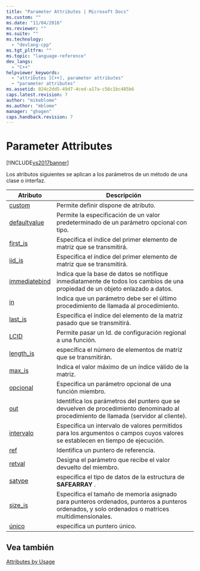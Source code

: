 ```yaml
---
title: "Parameter Attributes | Microsoft Docs"
ms.custom: ""
ms.date: "11/04/2016"
ms.reviewer: ""
ms.suite: ""
ms.technology: 
  - "devlang-cpp"
ms.tgt_pltfrm: ""
ms.topic: "language-reference"
dev_langs: 
  - "C++"
helpviewer_keywords: 
  - "attributes [C++], parameter attributes"
  - "parameter attributes"
ms.assetid: 024c2dd5-49d7-4ced-a17a-c56c1bc485b6
caps.latest.revision: 7
author: "mikeblome"
ms.author: "mblome"
manager: "ghogen"
caps.handback.revision: 7
---
```

# Parameter Attributes
[!INCLUDE[vs2017banner](../assembler/inline/includes/vs2017banner.md)]

Los atributos siguientes se aplican a los parámetros de un método de una clase o interfaz.  
  
|Atributo|Descripción|  
|--------------|-----------------|  
|[custom](../windows/custom-cpp.md)|Permite definir dispone de atributo.|  
|[defaultvalue](../Topic/defaultvalue.md)|Permite la especificación de un valor predeterminado de un parámetro opcional con tipo.|  
|[first\_is](../windows/first-is.md)|Especifica el índice del primer elemento de matriz que se transmitirá.|  
|[iid\_is](../windows/iid-is.md)|Especifica el índice del primer elemento de matriz que se transmitirá.|  
|[immediatebind](../windows/immediatebind.md)|Indica que la base de datos se notifique inmediatamente de todos los cambios de una propiedad de un objeto enlazado a datos.|  
|[in](../Topic/in%20\(C++\).md)|Indica que un parámetro debe ser el último procedimiento de llamada al procedimiento.|  
|[last\_is](../windows/last-is.md)|Especifica el índice del elemento de la matriz pasado que se transmitirá.|  
|[LCID](../windows/lcid.md)|Permite pasar un Id. de configuración regional a una función.|  
|[length\_is](../windows/length-is.md)|especifica el número de elementos de matriz que se transmitirán.|  
|[max\_is](../windows/max-is.md)|Indica el valor máximo de un índice válido de la matriz.|  
|[opcional](../windows/optional-cpp.md)|Especifica un parámetro opcional de una función miembro.|  
|[out](../Topic/out%20\(C++\).md)|Identifica los parámetros del puntero que se devuelven de procedimiento denominado al procedimiento de llamada \(servidor al cliente\).|  
|[intervalo](../Topic/range%20\(C++\).md)|Especifica un intervalo de valores permitidos para los argumentos o campos cuyos valores se establecen en tiempo de ejecución.|  
|[ref](../windows/ref-cpp.md)|Identifica un puntero de referencia.|  
|[retval](../windows/retval.md)|Designa el parámetro que recibe el valor devuelto del miembro.|  
|[satype](../windows/satype.md)|especifica el tipo de datos de la estructura de **SAFEARRAY** .|  
|[size\_is](../Topic/size_is.md)|Especifica el tamaño de memoria asignado para punteros ordenados, punteros a punteros ordenados, y solo ordenados o matrices multidimensionales.|  
|[único](../windows/unique-cpp.md)|especifica un puntero único.|  
  
## Vea también  
 [Attributes by Usage](../windows/attributes-by-usage.md)